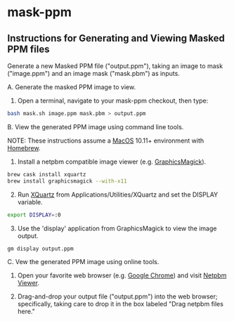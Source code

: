 #  mask-ppm
## Instructions for Generating and Viewing Masked PPM files

Generate a new Masked PPM file ("output.ppm"), taking an image to mask 
("image.ppm") and an image mask ("mask.pbm") as inputs.

A. Generate the masked PPM image to view.

  1. Open a terminal, navigate to your mask-ppm checkout, then type:

```bash
bash mask.sh image.ppm mask.pbm > output.ppm
```

B. View the generated PPM image using command line tools.

  NOTE: These instructions assume a [MacOS](http://www.apple.com/macos/) 
  10.11+ environment with [Homebrew](http://brew.sh/index.html).
  
  1. Install a netpbm compatible image viewer (e.g. 
  [GraphicsMagick](http://www.graphicsmagick.org/)).

```bash
brew cask install xquartz
brew install graphicsmagick --with-x11
```

  2. Run [XQuartz](https://www.xquartz.org/) from 
  Applications/Utilities/XQuartz and set the DISPLAY variable.

```bash
export DISPLAY=:0
```

  3. Use the 'display' application from GraphicsMagick to view the image 
  output.

```bash
gm display output.ppm
```

C. Vew the generated PPM image using online tools.

  1. Open your favorite web browser (e.g. 
  [Google Chrome](https://www.google.com/chrome/)) and visit 
  [Netpbm Viewer](http://paulcuth.me.uk/netpbm-viewer).

  2. Drag-and-drop your output file ("output.ppm") into the web browser;
  specifically, taking care to drop it in the box labeled "Drag netpbm files
  here."
